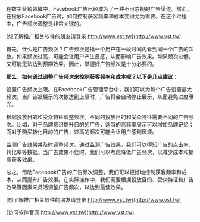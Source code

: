 在数字营销领域中，Facebook广告已经成为了一种不可忽视的广告渠道。然而，在投放Facebook广告时，如何控制获客频率和成本变得尤为重要。在这个过程中，广告频次调整是非常关键的。

[想了解推广相关软件的朋友请登录 http://www.vst.tw](http://www.vst.tw)

首先，什么是广告频次？广告频次是指一个用户在一段时间内看到同一个广告的次数。如果频次过高，可能会让用户产生反感，从而影响广告效果。如果频次过低，又可能无法达到预期效果。因此，掌握好广告频次是十分必要的。

**那么，如何通过调整广告频次来控制获客频率和成本呢？以下是几点建议：**

设置广告频次上限。在Facebook广告管理平台中，我们可以为每个广告设置最大频次。当广告被展示的次数达到上限时，广告将会自动停止展示，从而避免过度曝光。

根据投放目的和受众特征调整频次。不同的投放目的和受众特征需要不同的广告频次。比如，对于品牌意识提升目的的广告，适当的高频率展示可以增加品牌记忆；而对于购买转化目的的广告，过高的频次可能会让用户感到厌烦。

监测广告效果并及时调整频次。通过监测广告效果，我们可以得知广告的点击率、转化率等数据。当广告效果不佳时，我们可以考虑降低广告频次，以减少成本和提高获客效果。

总之，借助Facebook广告的广告频次调整，我们可以更好地控制获客频率和成本，从而提升广告效果。在实际操作中，我们需要根据投放目的、受众特征和广告效果等因素来灵活调整广告频次，以达到最佳效果。

[想了解推广相关软件的朋友请登录 http://www.vst.tw](http://www.vst.tw)


[访问软件官网 http://www.vst.tw](http://www.vst.tw)

